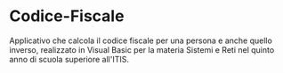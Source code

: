 # Codice-Fiscale

Applicativo che calcola il codice fiscale per una persona e anche quello inverso, realizzato in Visual Basic per la materia Sistemi e Reti nel quinto anno di scuola superiore all'ITIS.
